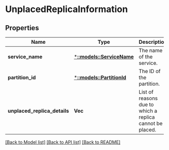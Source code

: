 # UnplacedReplicaInformation

## Properties
Name | Type | Description | Notes
------------ | ------------- | ------------- | -------------
**service_name** | [***::models::ServiceName**](ServiceName.md) | The name of the service. | [optional] [default to null]
**partition_id** | [***::models::PartitionId**](PartitionId.md) | The ID of the partition. | [optional] [default to null]
**unplaced_replica_details** | **Vec<String>** | List of reasons due to which a replica cannot be placed. | [optional] [default to null]

[[Back to Model list]](../README.md#documentation-for-models) [[Back to API list]](../README.md#documentation-for-api-endpoints) [[Back to README]](../README.md)


